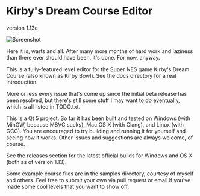 Kirby's Dream Course Editor
===========================
version 1.13c

![Screenshot](http://dl.dropboxusercontent.com/u/43107309/kdceditor-111.png)

Here it is, warts and all. After many more months of hard work and laziness than there ever should have been, it's done. For now, anyway.

This is a fully-featured level editor for the Super NES game Kirby's Dream Course (also known as Kirby Bowl). See the docs directory for a real introduction.

More or less every issue that's come up since the initial beta release has been resolved, but there's still some stuff I may want to do eventually, which is all listed in TODO.txt.

This is a Qt 5 project. So far it has been built and tested on Windows (with MinGW, because MSVC sucks), Mac OS X (with Clang), and Linux (with GCC). You are encouraged to try building and running it for yourself and seeing how it works. Other issues and suggestions are always welcome, of course.

See the releases section for the latest official builds for Windows and OS X (both as of version 1.13).

Some example course files are in the samples directory, courtesy of myself and others. Feel free to submit your own via pull request or email if you've made some cool levels that you want to show off.
